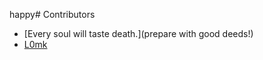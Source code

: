 happy# Contributors
- [Every soul will taste death.](prepare with good deeds!)
- [L0mk](https://github.com/L0mk)
